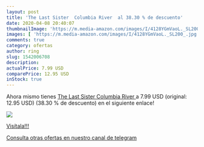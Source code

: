 ```yaml
---
layout: post
title: 'The Last Sister  Columbia River  al 38.30 % de descuento'
date: 2020-04-08 20:40:07
thumbnailImage: 'https://m.media-amazon.com/images/I/4128YGmVaoL._SL200_.jpg'
images: [ 'https://m.media-amazon.com/images/I/4128YGmVaoL._SL200_.jpg' ]
comments: true
category: ofertas
author: ring
slug: 1542006708
description:
actualPrice: 7.99 USD
comparePrice: 12.95 USD
inStock: true
---
```


Ahora mismo tienes [The Last Sister  Columbia River ](https://www.amazon.com/dp/1542006708/?tag=redken08-20) a 7.99 USD (original: 12.95 USD) (38.30 %  de descuento) en el siguiente enlace!

[![](https://m.media-amazon.com/images/I/4128YGmVaoL._SL200_.jpg)](https://www.amazon.com/dp/1542006708/?tag=redken08-20)

[Visítala!!!](https://www.amazon.com/dp/1542006708/?tag=redken08-20)

[Consulta otras ofertas en nuestro canal de telegram](https://t.me/s/ofertas25)
